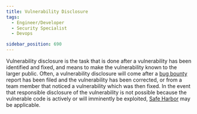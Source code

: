 ```yaml
---
title: Vulnerability Disclosure
tags:
  - Engineer/Developer
  - Security Specialist
  - Devops

sidebar_position: 690
---
```


Vulnerability disclosure is the task that is done after a vulnerability has been identified and fixed, and means to make the vulnerability known to the larger public. Often, a vulnerability disclosure will come after a [bug bounty](./bug-bounties.md) report has been filed and the vulnerability has been corrected, or from a team member that noticed a vulnerability which was then fixed. In the event that responsible disclosure of the vulnerability is not possible because the vulnerable code is actively or will imminently be exploited, [Safe Harbor](./safe-harbor/index.html) may be applicable.
